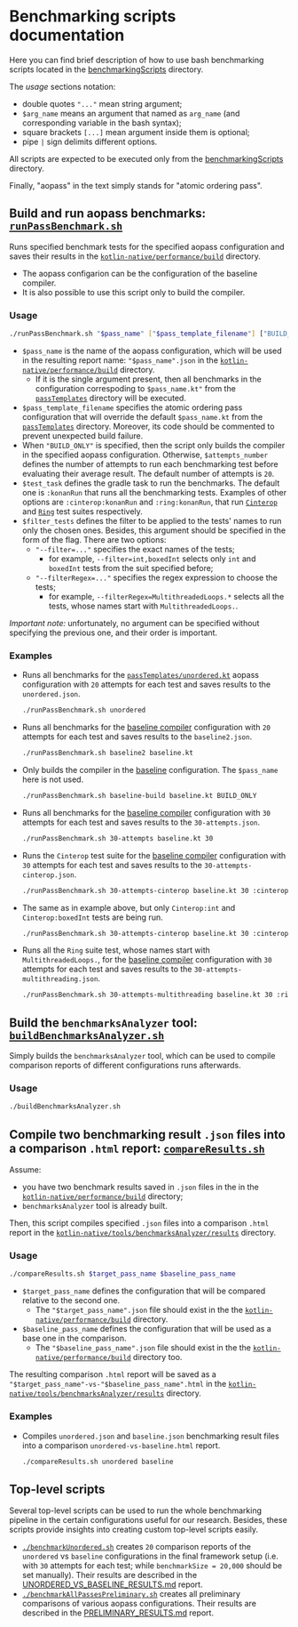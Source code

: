 # Benchmarking scripts documentation

Here you can find brief description of how to use bash benchmarking scripts located in the [benchmarkingScripts](./) directory.

The *usage* sections notation:
* double quotes `"..."` mean string argument;
* `$arg_name` means an argument that named as `arg_name` (and corresponding variable in the bash syntax);
* square brackets `[...]` mean argument inside them is optional;
* pipe `|` sign delimits different options.

All scripts are expected to be executed only from the [benchmarkingScripts](./) directory.

Finally, "aopass" in the text simply stands for "atomic ordering pass".

## Build and run aopass benchmarks: [`runPassBenchmark.sh`](./runPassBenchmark.sh)

Runs specified benchmark tests for the specified aopass configuration and saves their results in the [`kotlin-native/performance/build`](../../../performance/build/) directory.
* The aopass configarion can be the configuration of the baseline compiler.
* It is also possible to use this script only to build the compiler.

### Usage 

```bash
./runPassBenchmark.sh "$pass_name" ["$pass_template_filename"] ["BUILD_ONLY" | "$attempts_number"] ["$test_task"] ["$filter_tests"]
```
* `$pass_name` is the name of the aopass configuration, which will be used in the resulting report name: `"$pass_name".json` in the [`kotlin-native/performance/build`](../../../performance/build/) directory.
  * If it is the single argument present, then all benchmarks in the configuration correspoding to `$pass_name.kt"` from the [`passTemplates`](../passTemplates) directory will be executed.
* `$pass_template_filename` specifies the atomic ordering pass configuration that will override the default `$pass_name.kt` from the [`passTemplates`](../passTemplates) directory. Moreover, its code should be commented to prevent unexpected build failure.
* When `"BUILD_ONLY"` is specified, then the script only builds the compiler in the specified aopass configuration. Otherwise, `$attempts_number` defines the number of attempts to run each benchmarking test before evaluating their average result. The default number of attempts is `20`.
* `$test_task` defines the gradle task to run the benchmarks. The default one is `:konanRun` that runs all the benchmarking tests. Examples of other options are `:cinterop:konanRun` and `:ring:konanRun`, that run [`Cinterop`](../../../performance/cinterop/src/main/kotlin-native/org/jetbrains/cinteropBenchmarks/) and [`Ring`](../../../performance/ring/src/main/kotlin/org/jetbrains/ring/) test suites respectively.
* `$filter_tests` defines the filter to be applied to the tests' names to run only the chosen ones. Besides, this argument should be specified in the form of the flag. There are two options:
  * `"--filter=..."` specifies the exact names of the tests;
    * for example, `--filter=int,boxedInt` selects only `int` and `boxedInt` tests from the suit specified before;
  * `"--filterRegex=..."` specifies the regex expression to choose the tests;
    * for example, `--filterRegex=MultithreadedLoops.*` selects all the tests, whose names start with `MultithreadedLoops.`. 

*Important note:* unfortunately, no argument can be specified without specifying the previous one, and their order is important.

### Examples

* Runs all benchmarks for the [`passTemplates/unordered.kt`](../passTemplates/unordered.kt) aopass configuration with `20` attempts for each test and saves results to the `unordered.json`.
    ```bash
    ./runPassBenchmark.sh unordered
    ```
* Runs all benchmarks for the [baseline compiler](../passTemplates/baseline.kt) configuration with `20` attempts for each test and saves results to the `baseline2.json`.
    ```bash
    ./runPassBenchmark.sh baseline2 baseline.kt
    ```
* Only builds the compiler in the [baseline](../passTemplates/baseline.kt) configuration. The `$pass_name` here is not used.
    ```bash
    ./runPassBenchmark.sh baseline-build baseline.kt BUILD_ONLY
    ```
* Runs all benchmarks for the [baseline compiler](../passTemplates/baseline.kt) configuration with `30` attempts for each test and saves results to the `30-attempts.json`.
    ```bash
    ./runPassBenchmark.sh 30-attempts baseline.kt 30
    ```
* Runs the `Cinterop` test suite for the [baseline compiler](../passTemplates/baseline.kt) configuration with `30` attempts for each test and saves results to the `30-attempts-cinterop.json`.
    ```bash
    ./runPassBenchmark.sh 30-attempts-cinterop baseline.kt 30 :cinterop:konanRun
    ```
* The same as in example above, but only `Cinterop:int` and `Cinterop:boxedInt` tests are being run.
  ```bash
  ./runPassBenchmark.sh 30-attempts-cinterop baseline.kt 30 :cinterop:konanRun --filter=int,boxedInt
  ```
* Runs all the `Ring` suite test, whose names start with `MultithreadedLoops.`, for the [baseline compiler](../passTemplates/baseline.kt) configuration with `30` attempts for each test and saves results to the `30-attempts-multithreading.json`.
    ``` bash
    ./runPassBenchmark.sh 30-attempts-multithreading baseline.kt 30 :ring:konanRun --filterRegex=MultithreadedLoops.*
    ```

## Build the `benchmarksAnalyzer` tool: [`buildBenchmarksAnalyzer.sh`](./buildBenchmarksAnalyzer.sh)

Simply builds the `benchmarksAnalyzer` tool, which can be used to compile comparison reports of different configurations runs afterwards. 

### Usage

```bash
./buildBenchmarksAnalyzer.sh
```

## Compile two benchmarking result `.json` files into a comparison `.html` report: [`compareResults.sh`](./compareResults.sh)

Assume: 
* you have two benchmark results saved in `.json` files in the in the [`kotlin-native/performance/build`](../../../performance/build/) directory;
* `benchmarksAnalyzer` tool is already built.

Then, this script compiles specified `.json` files into a comparison `.html` report in the [`kotlin-native/tools/benchmarksAnalyzer/results`](../../../tools/benchmarksAnalyzer/results) directory.

### Usage

```bash
./compareResults.sh $target_pass_name $baseline_pass_name
```
* `$target_pass_name` defines the configuration that will be compared relative to the second one. 
  * The `"$target_pass_name".json` file should exist in the the [`kotlin-native/performance/build`](../../../performance/build/) directory.
* `$baseline_pass_name` defines the configuration that will be used as a base one in the comparison.
  * The `"$baseline_pass_name".json` file should exist in the the [`kotlin-native/performance/build`](../../../performance/build/) directory too.

The resulting comparison `.html` report will be saved as a `"$target_pass_name"-vs-"$baseline_pass_name".html` in the [`kotlin-native/tools/benchmarksAnalyzer/results`](../../../tools/benchmarksAnalyzer/results) directory.

### Examples

* Compiles `unordered.json` and `baseline.json` benchmarking result files into a comparison `unordered-vs-baseline.html` report.
    ```bash
    ./compareResults.sh unordered baseline
    ```

## Top-level scripts

Several top-level scripts can be used to run the whole benchmarking pipeline in the certain configurations useful for our research. Besides, these scripts provide insights into creating custom top-level scripts easily.  

* [`./benchmarkUnordered.sh`](./benchmarkUnordered.sh) creates `20` comparison reports of the `unordered` vs `baseline` configurations in the final framework setup (i.e. with `30` attempts for each test; while `benchmarkSize = 20,000` should be set manually). Their results are described in the [UNORDERED_VS_BASELINE_RESULTS.md](../../benchmarkReports/compilation-schemes-comparison/UNORDERED_VS_BASELINE_RESULTS.md) report.
* [`./benchmarkAllPassesPreliminary.sh`](./benchmarkAllPassesPreliminary.sh) creates all preliminary comparisons of various aopass configurations. Their results are described in the [PRELIMINARY_RESULTS.md](../../benchmarkReports/compilation-schemes-comparison/PRELIMINARY_RESULTS.md) report.
